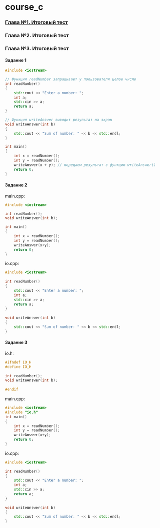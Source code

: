 # course_c
### [Глава №1. Итоговый тест](/chapter1.md)
### Глава №2. Итоговый тест
### Глава №3. Итоговый тест
#### Задание 1
```cpp
#include <iostream>

// Функция readNumber запрашивает у пользователя целое число
int readNumber()
{
    std::cout << "Enter a number: ";
    int a;
    std::cin >> a;
    return a;
}

// Функция writeAnswer выводит результат на экран
void writeAnswer(int b)
{
    std::cout << "Sum of number: " << b << std::endl;
}

int main()
{
    int x = readNumber();
    int y = readNumber();
    writeAnswer(x + y); // передаем результат в функцию writeAnswer()
    return 0;
}
```

#### Задание 2
main.cpp:  
```cpp
#include <iostream>

int readNumber();
void writeAnswer(int b);

int main()
{
    int x = readNumber();
    int y = readNumber();
    writeAnswer(x+y);
    return 0;
}
```
io.cpp:  
```cpp
#include <iostream>
 
int readNumber()
{
    std::cout << "Enter a number: ";
    int a;
    std::cin >> a;
    return a;
}
 
void writeAnswer(int b)
{
    std::cout << "Sum of number: " << b << std::endl;
}
```

#### Задание 3
io.h:  
```cpp
#ifndef IO_H
#define IO_H
 
int readNumber();
void writeAnswer(int b);
 
#endif
```
main.cpp:  
```cpp
#include <iostream>
#include "io.h"
int main()
{
    int x = readNumber();
    int y = readNumber();
    writeAnswer(x+y);
    return 0;
}
```
io.cpp:  
```cpp
#include <iostream>
 
int readNumber()
{
    std::cout << "Enter a number: ";
    int a;
    std::cin >> a;
    return a;
}
 
void writeAnswer(int b)
{
    std::cout << "Sum of number: " << b << std::endl;
}
```
